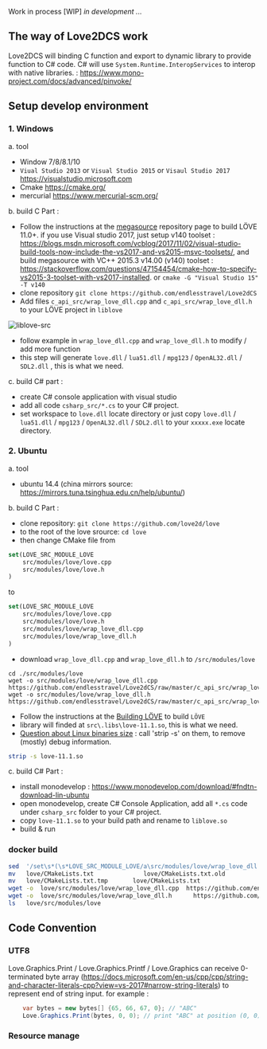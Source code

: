 Work in process [WIP]
*in development ...*

## The way of Love2DCS work

Love2DCS will binding C function and export to dynamic library to provide function to C# code. C# will use `System.Runtime.InteropServices` to interop with native libraries. : https://www.mono-project.com/docs/advanced/pinvoke/

## Setup develop environment

### 1. Windows [](img/window_logo.png)

a. tool

* Window 7/8/8.1/10
* `Viual Studio 2013` or `Visual Studio 2015` or `Visaul Studio 2017`  https://visualstudio.microsoft.com
* Cmake https://cmake.org/
* mercurial https://www.mercurial-scm.org/

b. build C Part :

* Follow the instructions at the [megasource](https://bitbucket.org/rude/megasource) repository page to build LÖVE 11.0+. if you use Visual studio 2017, just setup v140 toolset : https://blogs.msdn.microsoft.com/vcblog/2017/11/02/visual-studio-build-tools-now-include-the-vs2017-and-vs2015-msvc-toolsets/, and build megasource with VC++ 2015.3 v14.00 (v140) toolset : https://stackoverflow.com/questions/47154454/cmake-how-to-specify-vs2015-3-toolset-with-vs2017-installed. or `cmake -G "Visual Studio 15" -T v140`
* clone repository `git clone https://github.com/endlesstravel/Love2dCS`
* Add files `c_api_src/wrap_love_dll.cpp` and `c_api_src/wrap_love_dll.h` to your LÖVE project in `liblove`

![liblove-src](https://github.com/endlesstravel/Love2dCS/raw/master/img/006-liblove-src.png "liblove-src")
* follow example in `wrap_love_dll.cpp` and `wrap_love_dll.h` to modify / add more function
* this step will generate  `love.dll` / `lua51.dll` / `mpg123` / `OpenAL32.dll` / `SDL2.dll` , this is what we need.

c. build C# part :

* create C# console application with visual studio
* add all code `csharp_src/*.cs` to your C# project.
* set workspace to `love.dll` locate directory or just copy  `love.dll` / `lua51.dll` / `mpg123` / `OpenAL32.dll` / `SDL2.dll` to your `xxxxx.exe` locate directory.

### 2. Ubuntu [](img/ubuntu_logo.png)

a. tool

* ubuntu 14.4 (china mirrors source: https://mirrors.tuna.tsinghua.edu.cn/help/ubuntu/)

b.  build C Part :

* clone repository: `git clone https://github.com/love2d/love`
* to the root of the love srource: `cd love`
* then change CMake file
from
```CMake
set(LOVE_SRC_MODULE_LOVE
	src/modules/love/love.cpp
	src/modules/love/love.h
)
```
to
```CMake
set(LOVE_SRC_MODULE_LOVE
	src/modules/love/love.cpp
	src/modules/love/love.h
	src/modules/love/wrap_love_dll.cpp
	src/modules/love/wrap_love_dll.h
)
```
* download `wrap_love_dll.cpp` and `wrap_love_dll.h` to `/src/modules/love`
```shell
cd ./src/modules/love
wget -o src/modules/love/wrap_love_dll.cpp https://github.com/endlesstravel/Love2dCS/raw/master/c_api_src/wrap_love_dll.cpp
wget -o src/modules/love/wrap_love_dll.h https://github.com/endlesstravel/Love2dCS/raw/master/c_api_src/wrap_love_dll.h
```
* Follow the instructions at the [Building LÖVE](https://love2d.org/wiki/Building_L%C3%96VE) to build `LÖVE`
* library will finded at `src\.libs\love-11.1.so`, this is what we need.
* [Question about Linux binaries size](https://love2d.org/forums/viewtopic.php?f=4&t=85332&p=221386&hilit=build+LÖVE+liblove) :  call 'strip -s' on them, to remove (mostly) debug information.
``` bash
strip -s love-11.1.so
```

c. build C# Part :
* install monodevelop : https://www.monodevelop.com/download/#fndtn-download-lin-ubuntu
* open monodevelop, create C# Console Application, add all `*.cs` code under `csharp_src` folder to your C# project.
* copy `love-11.1.so` to your build path and rename to `liblove.so`
* build & run

### docker build
```bash
sed  '/set\s*(\s*LOVE_SRC_MODULE_LOVE/a\src/modules/love/wrap_love_dll.cpp\nsrc/modules/love/wrap_love_dll.h' love/CMakeLists.txt > love/CMakeLists.txt.tmp
mv   love/CMakeLists.txt              love/CMakeLists.txt.old
mv   love/CMakeLists.txt.tmp       love/CMakeLists.txt
wget -o  love/src/modules/love/wrap_love_dll.cpp  https://github.com/endlesstravel/Love2dCS/raw/master/c_api_src/wrap_love_dll.cpp
wget -o  love/src/modules/love/wrap_love_dll.h      https://github.com/endlesstravel/Love2dCS/raw/master/c_api_src/wrap_love_dll.h
ls   love/src/modules/love
```

## Code Convention
### UTF8

Love.Graphics.Print / Love.Graphics.Printf / Love.Graphics can receive 0-terminated byte array (https://docs.microsoft.com/en-us/cpp/cpp/string-and-character-literals-cpp?view=vs-2017#narrow-string-literals) to represent end of string input. for example :

``` C#
    var bytes = new bytes[] {65, 66, 67, 0}; // "ABC"
    Love.Graphics.Print(bytes, 0, 0); // print "ABC" at position (0, 0)
```
### Resource manage
